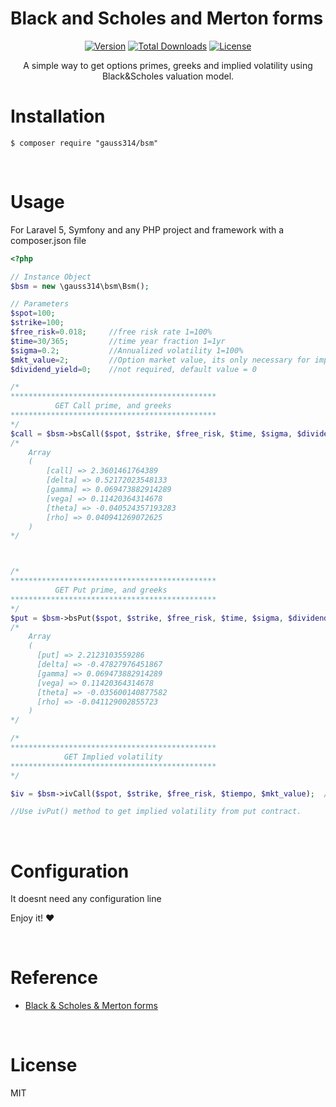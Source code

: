 # Black and Scholes and Merton forms


<p align="center">
<a href="https://packagist.org/packages/gauss314/bsm"><img src="https://poser.pugx.org/gauss314/bsm/v/stable.svg" alt=" Version"></a>
<a href="https://packagist.org/packages/gauss314/bsm"><img src="https://poser.pugx.org/gauss314/bsm/downloads" alt="Total Downloads"></a>
<a href="https://packagist.org/packages/gauss314/bsm"><img src="https://poser.pugx.org/gauss314/bsm/license" alt="License"></a>
</p>


<p align="center">A simple way to get options primes, greeks and implied volatility using Black&Scholes valuation model.</p>

# Installation

```shell
$ composer require "gauss314/bsm"
```
<br>

# Usage

For Laravel 5, Symfony and any PHP project and framework with a composer.json file


```php
<?php

// Instance Object
$bsm = new \gauss314\bsm\Bsm();

// Parameters
$spot=100;
$strike=100;
$free_risk=0.018;     //free risk rate 1=100%
$time=30/365;         //time year fraction 1=1yr
$sigma=0.2;           //Annualized volatility 1=100%
$mkt_value=2;         //Option market value, its only necessary for implied volatility calc
$dividend_yield=0;    //not required, default value = 0

/*
**********************************************
          GET Call prime, and greeks
**********************************************
*/
$call = $bsm->bsCall($spot, $strike, $free_risk, $time, $sigma, $dividend_yield);
/*
    Array
    (
        [call] => 2.3601461764389
        [delta] => 0.52172023548133
        [gamma] => 0.069473882914289
        [vega] => 0.11420364314678
        [theta] => -0.040524357193283
        [rho] => 0.040941269072625
    )
*/



/*
**********************************************
          GET Put prime, and greeks
**********************************************
*/
$put = $bsm->bsPut($spot, $strike, $free_risk, $time, $sigma, $dividend_yield);
/*
    Array
    (
      [put] => 2.2123103559286
      [delta] => -0.47827976451867
      [gamma] => 0.069473882914289
      [vega] => 0.11420364314678
      [theta] => -0.035600140877582
      [rho] => -0.041129002855723
    )
*/

/*
**********************************************
            GET Implied volatility
**********************************************
*/

$iv = $bsm->ivCall($spot, $strike, $free_risk, $tiempo, $mkt_value);  // 16.84647

//Use ivPut() method to get implied volatility from put contract.

```

<br>

# Configuration

It doesnt need any configuration line


Enjoy it! :heart:  

<br>

# Reference

- [Black & Scholes & Merton forms](https://en.wikipedia.org/wiki/Black%E2%80%93Scholes_model)

<br>

# License

MIT
